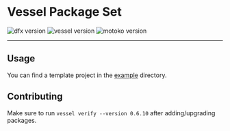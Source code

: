 # Vessel Package Set

![dfx version](https://img.shields.io/badge/dfx-v0.8.2-blue)
![vessel version](https://img.shields.io/badge/vessel-v0.6.2-blue)
![motoko version](https://img.shields.io/badge/motoko-v0.6.10-blue)

---

## Usage

You can find a template project in the [example](./example) directory.

## Contributing

Make sure to run `vessel verify --version 0.6.10` after adding/upgrading packages.
